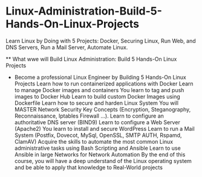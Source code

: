 # Linux-Administration-Build-5-Hands-On-Linux-Projects
Learn Linux by Doing with 5 Projects: Docker, Securing Linux, Run Web, and DNS Servers, Run a Mail Server, Automate Linux.


** What wwe will Build
Linux Administration: Build 5 Hands-On Linux Projects

- Become a professional Linux Engineer by Building 5 Hands-On Linux Projects
Learn how to run containerized applications with Docker
Learn to manage Docker images and containers
You learn to tag and push images to Docker Hub
Learn to build custom Docker Images using Dockerfile
Learn how to secure and harden Linux System
You will MASTER Network Security Key Concepts (Encryption, Steganography, Reconnaissance, Iptables Firewall …).
Learn to configure an authoritative DNS server (BIND9)
Learn to configure a Web Server (Apache2)
You learn to install and secure WordPress
Learn to run a Mail System (Postfix, Dovecot, MySql, OpenSSL, SMTP AUTH, Rspamd, ClamAV)
Acquire the skills to automate the most common Linux administrative tasks using Bash Scripting and Ansible
Learn to use Ansible in large Networks for Network Automation
By the end of this course, you will have a deep understand of the Linux operating system and be able to apply that knowledge to Real-World projects
